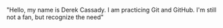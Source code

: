 "Hello, my name is Derek Cassady. I am practicing Git and GitHub. I'm still not a fan, but recognize the need" 
